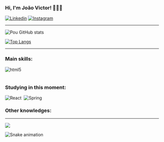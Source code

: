 ### Hi, I'm João Victor! 👨🏻‍💻
[![Linkedin](https://img.shields.io/badge/LinkedIn-0077B5?style=for-the-badge&logo=linkedin&logoColor=white)](https://www.linkedin.com/in/joaovictorlilm)
[![Instagram](https://img.shields.io/badge/Instagram-E4405F?style=for-the-badge&logo=instagram&logoColor=white)](https://www.instagram.com/joaovictorlilm)

---
![Pou GitHub stats](https://github-readme-stats.vercel.app/api?username=devpou&show_icons=true&theme=dracula)

[![Top Langs](https://github-readme-stats.vercel.app/api/top-langs/?username=devpou&layout=compact)](https://www.linkedin.com/in/joaovictorlilm)

---

### Main skills:
<div style="display: inline_block">
  <img align="center" alt="html5" src="https://img.shields.io/badge/Java-ED8B00?style=for-the-badge&logo=openjdk&logoColor=white" />
</div><br/>

### Studying in this moment:
![React](https://img.shields.io/badge/React-20232A?style=for-the-badge&logo=react&logoColor=61DAFB)&nbsp;
![Spring](https://img.shields.io/badge/Spring-6DB33F?style=for-the-badge&logo=spring&logoColor=white)&nbsp;
<br/>

### Other knowledges:

---

![](https://komarev.com/ghpvc/?username=devpou&color=006bed&style=for-the-badge)

![Snake animation](https://github.com/devpou/devpou/blob/output/github-contribution-grid-snake.svg)

